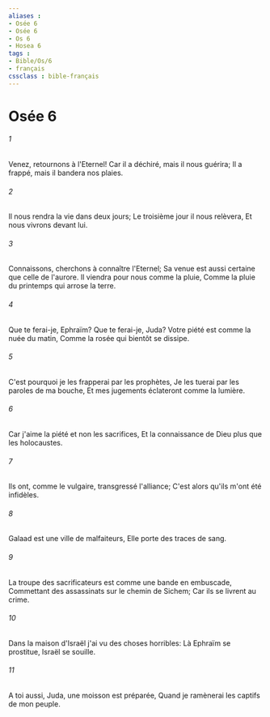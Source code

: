```yaml
---
aliases : 
- Osée 6
- Osée 6
- Os 6
- Hosea 6
tags : 
- Bible/Os/6
- français
cssclass : bible-français
---
```


# Osée 6

###### 1
Venez, retournons à l'Eternel! Car il a déchiré, mais il nous guérira; Il a frappé, mais il bandera nos plaies.
###### 2
Il nous rendra la vie dans deux jours; Le troisième jour il nous relèvera, Et nous vivrons devant lui.
###### 3
Connaissons, cherchons à connaître l'Eternel; Sa venue est aussi certaine que celle de l'aurore. Il viendra pour nous comme la pluie, Comme la pluie du printemps qui arrose la terre.
###### 4
Que te ferai-je, Ephraïm? Que te ferai-je, Juda? Votre piété est comme la nuée du matin, Comme la rosée qui bientôt se dissipe.
###### 5
C'est pourquoi je les frapperai par les prophètes, Je les tuerai par les paroles de ma bouche, Et mes jugements éclateront comme la lumière.
###### 6
Car j'aime la piété et non les sacrifices, Et la connaissance de Dieu plus que les holocaustes.
###### 7
Ils ont, comme le vulgaire, transgressé l'alliance; C'est alors qu'ils m'ont été infidèles.
###### 8
Galaad est une ville de malfaiteurs, Elle porte des traces de sang.
###### 9
La troupe des sacrificateurs est comme une bande en embuscade, Commettant des assassinats sur le chemin de Sichem; Car ils se livrent au crime.
###### 10
Dans la maison d'Israël j'ai vu des choses horribles: Là Ephraïm se prostitue, Israël se souille.
###### 11
A toi aussi, Juda, une moisson est préparée, Quand je ramènerai les captifs de mon peuple.
